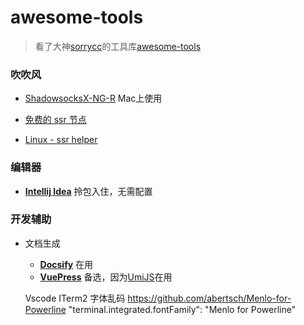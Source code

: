 # awesome-tools

> 看了大神[sorrycc](https://github.com/sorrycc)的工具库[awesome-tools](https://github.com/sorrycc/awesome-tools/blob/master/README.md)

### 吹吹风

- [ShadowsocksX-NG-R](https://github.com/qinyuhang/ShadowsocksX-NG-R/releases) Mac上使用
- [免费的 ssr 节点](https://github.com/freefq/free)

- [Linux - ssr helper](https://github.com/noahziheng/ssr-helper/issues)
### 编辑器

- [**Intellij Idea**](https://www.jetbrains.com/idea/) 拎包入住，无需配置

### 开发辅助

- 文档生成
  - [**Docsify**](https://docsify.js.org/#/) 在用
  - [**VuePress**](https://vuepress.vuejs.org/zh/) 备选，因为[UmiJS](https://umijs.org/zh/)在用
  
  Vscode ITerm2 字体乱码
  https://github.com/abertsch/Menlo-for-Powerline
  "terminal.integrated.fontFamily": "Menlo for Powerline"
